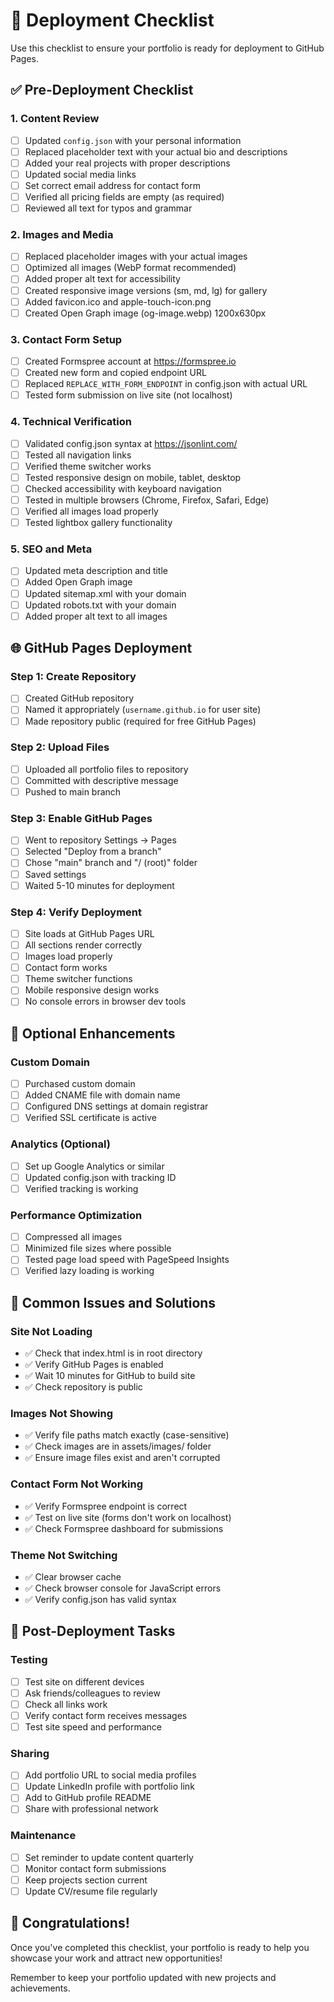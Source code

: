 # 🚀 Deployment Checklist

Use this checklist to ensure your portfolio is ready for deployment to GitHub Pages.

## ✅ Pre-Deployment Checklist

### 1. Content Review
- [ ] Updated `config.json` with your personal information
- [ ] Replaced placeholder text with your actual bio and descriptions
- [ ] Added your real projects with proper descriptions
- [ ] Updated social media links
- [ ] Set correct email address for contact form
- [ ] Verified all pricing fields are empty (as required)
- [ ] Reviewed all text for typos and grammar

### 2. Images and Media
- [ ] Replaced placeholder images with your actual images
- [ ] Optimized all images (WebP format recommended)
- [ ] Added proper alt text for accessibility
- [ ] Created responsive image versions (sm, md, lg) for gallery
- [ ] Added favicon.ico and apple-touch-icon.png
- [ ] Created Open Graph image (og-image.webp) 1200x630px

### 3. Contact Form Setup
- [ ] Created Formspree account at https://formspree.io
- [ ] Created new form and copied endpoint URL
- [ ] Replaced `REPLACE_WITH_FORM_ENDPOINT` in config.json with actual URL
- [ ] Tested form submission on live site (not localhost)

### 4. Technical Verification
- [ ] Validated config.json syntax at https://jsonlint.com/
- [ ] Tested all navigation links
- [ ] Verified theme switcher works
- [ ] Tested responsive design on mobile, tablet, desktop
- [ ] Checked accessibility with keyboard navigation
- [ ] Tested in multiple browsers (Chrome, Firefox, Safari, Edge)
- [ ] Verified all images load properly
- [ ] Tested lightbox gallery functionality

### 5. SEO and Meta
- [ ] Updated meta description and title
- [ ] Added Open Graph image
- [ ] Updated sitemap.xml with your domain
- [ ] Updated robots.txt with your domain
- [ ] Added proper alt text to all images

## 🌐 GitHub Pages Deployment

### Step 1: Create Repository
- [ ] Created GitHub repository
- [ ] Named it appropriately (`username.github.io` for user site)
- [ ] Made repository public (required for free GitHub Pages)

### Step 2: Upload Files
- [ ] Uploaded all portfolio files to repository
- [ ] Committed with descriptive message
- [ ] Pushed to main branch

### Step 3: Enable GitHub Pages
- [ ] Went to repository Settings → Pages
- [ ] Selected "Deploy from a branch"
- [ ] Chose "main" branch and "/ (root)" folder
- [ ] Saved settings
- [ ] Waited 5-10 minutes for deployment

### Step 4: Verify Deployment
- [ ] Site loads at GitHub Pages URL
- [ ] All sections render correctly
- [ ] Images load properly
- [ ] Contact form works
- [ ] Theme switcher functions
- [ ] Mobile responsive design works
- [ ] No console errors in browser dev tools

## 🔧 Optional Enhancements

### Custom Domain
- [ ] Purchased custom domain
- [ ] Added CNAME file with domain name
- [ ] Configured DNS settings at domain registrar
- [ ] Verified SSL certificate is active

### Analytics (Optional)
- [ ] Set up Google Analytics or similar
- [ ] Updated config.json with tracking ID
- [ ] Verified tracking is working

### Performance Optimization
- [ ] Compressed all images
- [ ] Minimized file sizes where possible
- [ ] Tested page load speed with PageSpeed Insights
- [ ] Verified lazy loading is working

## 🐛 Common Issues and Solutions

### Site Not Loading
- ✅ Check that index.html is in root directory
- ✅ Verify GitHub Pages is enabled
- ✅ Wait 10 minutes for GitHub to build site
- ✅ Check repository is public

### Images Not Showing
- ✅ Verify file paths match exactly (case-sensitive)
- ✅ Check images are in assets/images/ folder
- ✅ Ensure image files exist and aren't corrupted

### Contact Form Not Working
- ✅ Verify Formspree endpoint is correct
- ✅ Test on live site (forms don't work on localhost)
- ✅ Check Formspree dashboard for submissions

### Theme Not Switching
- ✅ Clear browser cache
- ✅ Check browser console for JavaScript errors
- ✅ Verify config.json has valid syntax

## 📝 Post-Deployment Tasks

### Testing
- [ ] Test site on different devices
- [ ] Ask friends/colleagues to review
- [ ] Check all links work
- [ ] Verify contact form receives messages
- [ ] Test site speed and performance

### Sharing
- [ ] Add portfolio URL to social media profiles
- [ ] Update LinkedIn profile with portfolio link
- [ ] Add to GitHub profile README
- [ ] Share with professional network

### Maintenance
- [ ] Set reminder to update content quarterly
- [ ] Monitor contact form submissions
- [ ] Keep projects section current
- [ ] Update CV/resume file regularly

## 🎉 Congratulations!

Once you've completed this checklist, your portfolio is ready to help you showcase your work and attract new opportunities!

Remember to keep your portfolio updated with new projects and achievements.